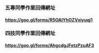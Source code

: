 ### 五專同學作業回傳網址

#### https://goo.gl/forms/R5OAlYhOZVxiyuqj1


### 四技同學作業回傳網址

#### https://goo.gl/forms/AhgcdgJFetzPzuAF3
